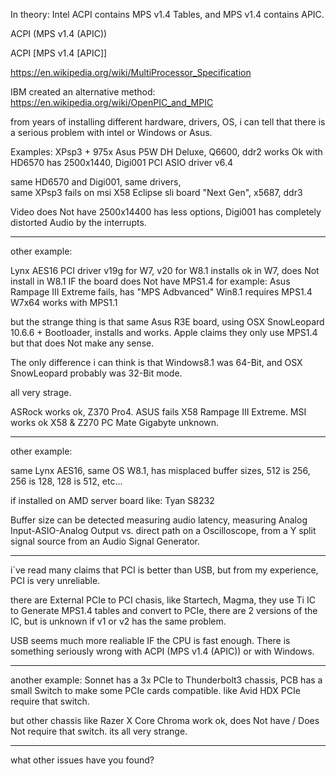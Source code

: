 In theory:
Intel ACPI contains MPS v1.4 Tables, and MPS v1.4 contains APIC.

ACPI (MPS v1.4 (APIC))

ACPI [MPS v1.4 [APIC]]

https://en.wikipedia.org/wiki/MultiProcessor_Specification

IBM created an alternative method:
https://en.wikipedia.org/wiki/OpenPIC_and_MPIC

from years of installing different hardware, drivers, OS,
i can tell that there is a serious problem with intel or Windows or Asus.

Examples:
XPsp3 + 975x Asus P5W DH Deluxe, Q6600, ddr2
works Ok with HD6570 has 2500x1440, 
Digi001 PCI ASIO driver v6.4

same HD6570 and Digi001, 
same drivers,  
same XPsp3 fails on msi X58 Eclipse sli board "Next Gen", x5687, ddr3

Video does Not have 2500x14400 has less options,
Digi001 has completely distorted Audio by the interrupts.

------

other example:

Lynx AES16 PCI driver v19g for W7, v20 for W8.1
installs ok in W7,
does Not install in W8.1 IF the board does Not have MPS1.4
for example:
Asus Rampage III Extreme fails,
has "MPS Adbvanced"
Win8.1 requires MPS1.4
W7x64 works with MPS1.1

but the strange thing is that same Asus R3E board, 
using OSX SnowLeopard 10.6.6 + Bootloader,
installs and works.
Apple claims they only use MPS1.4
but that does Not make any sense.

The only difference i can think is that Windows8.1 was 64-Bit,
and OSX SnowLeopard probably was 32-Bit mode.

all very strage.

ASRock works ok, Z370 Pro4. 
ASUS fails X58 Rampage III Extreme.
MSI works ok X58 & Z270 PC Mate
Gigabyte unknown.

--------

other example:

same Lynx AES16, same OS W8.1,
has misplaced buffer sizes,
512 is 256, 256 is 128, 128 is 512, etc...

if installed on AMD server board like:
Tyan S8232

Buffer size can be detected measuring audio latency, measuring Analog Input-ASIO-Analog Output vs. direct path on a Oscilloscope,
from a Y split signal source from an Audio Signal Generator.

------

i`ve read many claims that PCI is better than USB,
but from my experience, PCI is very unreliable.

there are External PCIe to PCI chasis, like Startech, Magma,
they use Ti IC to Generate MPS1.4 tables and convert to PCIe,
there are 2 versions of the IC,
but is unknown if v1 or v2 has the same problem.

USB seems much more realiable IF the CPU is fast enough.
There is something seriously wrong with ACPI (MPS v1.4 (APIC))
or with Windows.

------

another example:
Sonnet has a 3x PCIe to Thunderbolt3 chassis,
PCB has a small Switch to make some PCIe cards compatible.
like Avid HDX PCIe require that switch.

but other chassis like Razer X Core Chroma work ok, does Not have / Does Not require that switch.
its all very strange.

--------

what other issues have you found?

